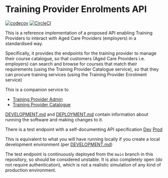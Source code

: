 # Training Provider Enrolments API
[![codecov](https://codecov.io/gh/ACWIC/training-provider-enrolment/branch/main/graph/badge.svg?token=I2PY1FM841)](https://codecov.io/gh/ACWIC/training-provider-enrolment/branch/main)
[![CircleCI](https://circleci.com/gh/ACWIC/training-provider-enrolment.svg?style=svg&circle-token=64b831fa7529e245f0695eca10be3e4af69b7b03)](https://circleci.com/gh/ACWIC/training-provider-enrolment)

This is a reference implementation of a proposed API
enabling Training Providers to interact with Aged Care Providers
(employers) in a standardised way.

Specifically, it provides the endpoints for the training provider to manage
their course catalogue, so that customers (Aged Care Providers i.e. employers)
can search and browse for courses that match their requirements
(using the Training Provider Catalogue service), so that they can
procure training services (using the Training Provider Enrolment service)

This is a companion service to
- [Training Provider Admin](https://github.com/ACWIC/training-provider-admin)
- [Training Provider Catalogue](https://github.com/ACWIC/training-provider-catalogue)

[DEVELOPMENT.md](DEVELOPMENT.md) and [DEPLOYMENT.md](DEPLOYMENT.md)
contain information about running
the software and making changes to it.

There is a test endpoint with a self-documenting API specification
[Dev](https://wpz8gp45w1.execute-api.us-east-1.amazonaws.com/dev/enrolment/docs)
[Prod](https://6l2n6aweqg.execute-api.us-east-1.amazonaws.com/prod/enrolment/docs)

This is equivalent to what you will have running locally
if you create a local development environment
(per [DEVELOPMENT.md](DEVELOPMENT.md))

The test endpoint is continuously deployed
from the `main` branch in this repository, so should be considered unstable.
It is also completely open (do not require authentication),
which is not a realistic simulation of any kind of production environment.
